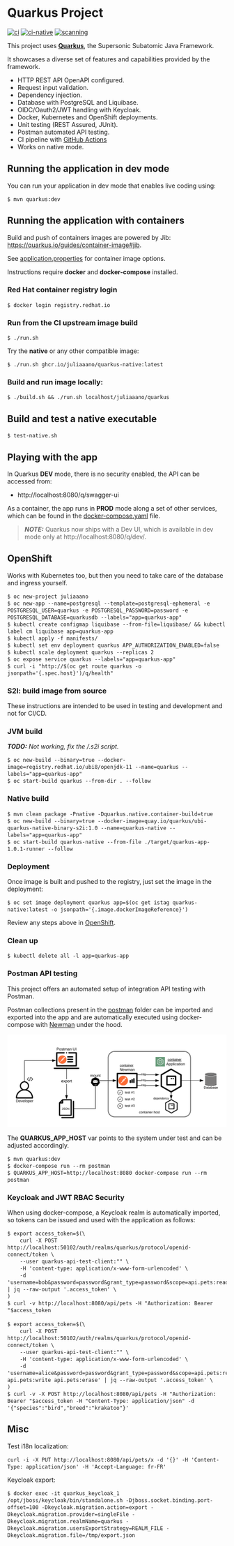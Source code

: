 # Quarkus Project

[![ci](https://github.com/juliaaano/quarkus/actions/workflows/ci.yml/badge.svg)](https://github.com/juliaaano/quarkus/actions/workflows/ci.yml)
[![ci-native](https://github.com/juliaaano/quarkus/actions/workflows/ci-native.yml/badge.svg)](https://github.com/juliaaano/quarkus/actions/workflows/ci-native.yml)
[![scanning](https://github.com/juliaaano/quarkus/actions/workflows/scanning.yml/badge.svg)](https://github.com/juliaaano/quarkus/actions/workflows/scanning.yml)

This project uses [**Quarkus**](https://quarkus.io/), the Supersonic Subatomic Java Framework.

It showcases a diverse set of features and capabilities provided by the framework.

* HTTP REST API OpenAPI configured.
* Request input validation.
* Dependency injection.
* Database with PostgreSQL and Liquibase.
* OIDC/Oauth2/JWT handling with Keycloak.
* Docker, Kubernetes and OpenShift deployments.
* Unit testing (REST Assured, JUnit).
* Postman automated API testing.
* CI pipeline with [GitHub Actions](./github/workflows/ci.yml)
* Works on native mode.

## Running the application in dev mode

You can run your application in dev mode that enables live coding using:
```
$ mvn quarkus:dev
```

## Running the application with containers

Build and push of containers images are powered by Jib: https://quarkus.io/guides/container-image#jib.

See [application.properties](./src/main/resources/application.properties) for container image options.

Instructions require **docker** and **docker-compose** installed.

### Red Hat container registry login
```
$ docker login registry.redhat.io
```

### Run from the CI upstream image build
```
$ ./run.sh
```
Try the **native** or any other compatible image:
```
$ ./run.sh ghcr.io/juliaaano/quarkus-native:latest
```

### Build and run image locally:
```
$ ./build.sh && ./run.sh localhost/juliaaano/quarkus
```

## Build and test a native executable

```
$ test-native.sh
```

## Playing with the app

In Quarkus **DEV** mode, there is no security enabled, the API can be accessed from:

* http://localhost:8080/q/swagger-ui

As a container, the app runs in **PROD** mode along a set of other services, which can be found in the [docker-compose.yaml](./docker-compose.yaml) file.

> **_NOTE:_**  Quarkus now ships with a Dev UI, which is available in dev mode only at http://localhost:8080/q/dev/.

## OpenShift

Works with Kubernetes too, but then you need to take care of the database and ingress yourself.

```
$ oc new-project juliaaano
$ oc new-app --name=postgresql --template=postgresql-ephemeral -e POSTGRESQL_USER=quarkus -e POSTGRESQL_PASSWORD=password -e POSTGRESQL_DATABASE=quarkusdb --labels="app=quarkus-app"
$ kubectl create configmap liquibase --from-file=liquibase/ && kubectl label cm liquibase app=quarkus-app
$ kubectl apply -f manifests/
$ kubectl set env deployment quarkus APP_AUTHORIZATION_ENABLED=false
$ kubectl scale deployment quarkus --replicas 2
$ oc expose service quarkus --labels="app=quarkus-app"
$ curl -i "http://$(oc get route quarkus -o jsonpath='{.spec.host}')/q/health"
```

### S2I: build image from source

These instructions are intended to be used in testing and development and not for CI/CD.

### JVM build

_**TODO:** Not working, fix the /.s2i script._

```
$ oc new-build --binary=true --docker-image=registry.redhat.io/ubi8/openjdk-11 --name=quarkus --labels="app=quarkus-app"
$ oc start-build quarkus --from-dir . --follow
```

### Native build

```
$ mvn clean package -Pnative -Dquarkus.native.container-build=true
$ oc new-build --binary=true --docker-image=quay.io/quarkus/ubi-quarkus-native-binary-s2i:1.0 --name=quarkus-native --labels="app=quarkus-app"
$ oc start-build quarkus-native --from-file ./target/quarkus-app-1.0.1-runner --follow
```

### Deployment

Once image is built and pushed to the registry, just set the image in the deployment:

```
$ oc set image deployment quarkus app=$(oc get istag quarkus-native:latest -o jsonpath='{.image.dockerImageReference}')
```

Review any steps above in [OpenShift](#OpenShift).

### Clean up

```
$ kubectl delete all -l app=quarkus-app
```

### Postman API testing

This project offers an automated setup of integration API testing with Postman.

Postman collections present in the [postman](./postman) folder can be imported and exported into the app and are automatically executed using docker-compose with [Newman](https://github.com/postmanlabs/newman) under the hood.

![Postman API Testing with Newman](./postman-api-testing-newman.png )

The **QUARKUS_APP_HOST** var points to the system under test and can be adjusted accordingly.

```
$ mvn quarkus:dev
$ docker-compose run --rm postman
$ QUARKUS_APP_HOST=http://localhost:8080 docker-compose run --rm postman
```

### Keycloak and JWT RBAC Security

When using docker-compose, a Keycloak realm is automatically imported, so tokens can be issued and used with the application as follows:

```
$ export access_token=$(\
    curl -X POST http://localhost:50102/auth/realms/quarkus/protocol/openid-connect/token \
    --user quarkus-api-test-client:"" \
    -H 'content-type: application/x-www-form-urlencoded' \
    -d 'username=bob&password=password&grant_type=password&scope=api.pets:read' | jq --raw-output '.access_token' \
)
$ curl -v http://localhost:8080/api/pets -H "Authorization: Bearer "$access_token

$ export access_token=$(\
    curl -X POST http://localhost:50102/auth/realms/quarkus/protocol/openid-connect/token \
    --user quarkus-api-test-client:"" \
    -H 'content-type: application/x-www-form-urlencoded' \
    -d 'username=alice&password=password&grant_type=password&scope=api.pets:read api.pets:write api.pets:erase' | jq --raw-output '.access_token' \
)
$ curl -v -X POST http://localhost:8080/api/pets -H "Authorization: Bearer "$access_token -H "Content-Type: application/json" -d '{"species":"bird","breed":"krakatoo"}'
```

## Misc

Test i18n localization:

```
curl -i -X PUT http://localhost:8080/api/pets/x -d '{}' -H 'Content-Type: application/json' -H 'Accept-Language: fr-FR'
```

Keycloak export:

```
$ docker exec -it quarkus_keycloak_1 /opt/jboss/keycloak/bin/standalone.sh -Djboss.socket.binding.port-offset=100 -Dkeycloak.migration.action=export -Dkeycloak.migration.provider=singleFile -Dkeycloak.migration.realmName=quarkus -Dkeycloak.migration.usersExportStrategy=REALM_FILE -Dkeycloak.migration.file=/tmp/export.json
```